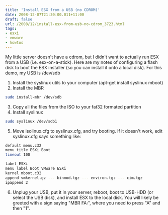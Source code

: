 ```yaml
---
title: 'Install ESX from a USB (no CDROM)'
date: 2008-12-07T21:30:00.011+11:00
draft: false
url: /2008/12/install-esx-from-usb-no-cdrom_3723.html
tags: 
- esxi
- vmware
- howtos
---
```


My little server doesn't have a cdrom, but I didn't want to actually run ESX from a USB (i.e. esx-on-a-stick). Here are my notes of configuring a flash disk to boot the ESX installer (so you can install it onto a local disk). For this demo, my USB is /dev/sdb

  
  
1) Install the syslinux utils to your computer (apt-get install syslinux mboot)  
2) Install the MBR  
  
```bash
sudo install-mbr /dev/sdb

```  
3) Copy all the files from the ISO to your fat32 formated partition  
4) Install syslinux  
  
```bash
sudo syslinux /dev/sdb1

```  
5) Move isolinux.cfg to syslinux.cfg, and try booting. If it doesn't work, edit syslinux.cfg says something like:  
  
```bash
default menu.c32
menu title ESXi Boot
timeout 100

label ESXi
menu label Boot VMware ESXi
kernel mboot.c32
append vmkernel.gz --- binmod.tgz --- environ.tgz --- cim.tgz
ipappend 2

```  
6) Unplug your USB, put it in your server, reboot, boot to USB-HDD (or select the USB disk), and install ESX to the local disk. You will likely be greeted with a sign saying "MBR FA:", where you need to press "A" and then "1".